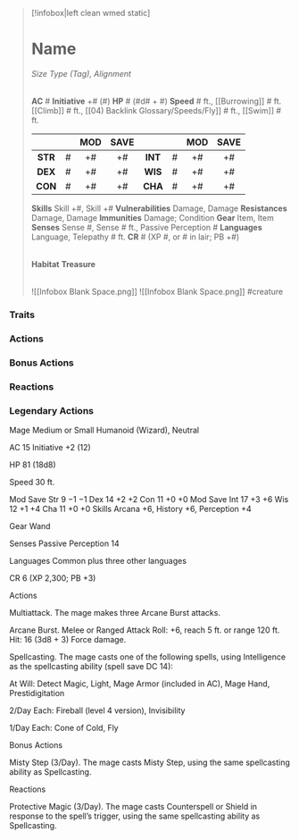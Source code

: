 > [!infobox|left clean wmed static]
> # Name
> *Size Type (Tag), Alignment*
> 
> | |
> | - |
> **AC** # **Initiative** +# (#)
> **HP** # (#d# + #)
> **Speed** # ft., [[Burrowing]] # ft. [[Climb]] # ft., [[04) Backlink Glossary/Speeds/Fly]] # ft., [[Swim]] # ft.
> 
> | | | MOD | SAVE | | | MOD | SAVE |
> | :-: | :-: | :-: | :-: | :-: | :-: | :-: | :-: |
> | **STR** | # | +# | +# | **INT** | # | +# | +# | 
> | **DEX** | # | +# | +# | **WIS** | # | +# | +# |
> | **CON** | # | +# | +# | **CHA** | # | +# | +# |
> **Skills** Skill +#, Skill +#
> **Vulnerabilities** Damage, Damage
> **Resistances** Damage, Damage
> **Immunities** Damage; Condition
> **Gear** Item, Item
> **Senses** Sense #, Sense # ft., Passive Perception #
> **Languages** Language, Telepathy # ft.
> **CR** # (XP #, or # in lair; PB +#)
>
> | |
> | - |
> **Habitat**
> **Treasure**
> 
> | |
> | - |
> ![[Infobox Blank Space.png]]
> ![[Infobox Blank Space.png]]
> #creature 


### Traits
### Actions
### Bonus Actions
### Reactions
### Legendary Actions
Mage
Medium or Small Humanoid (Wizard), Neutral

AC 15 Initiative +2 (12)

HP 81 (18d8)

Speed 30 ft.

Mod	Save
Str	9	−1	−1
Dex	14	+2	+2
Con	11	+0	+0
Mod	Save
Int	17	+3	+6
Wis	12	+1	+4
Cha	11	+0	+0
Skills Arcana +6, History +6, Perception +4

Gear Wand

Senses Passive Perception 14

Languages Common plus three other languages

CR 6 (XP 2,300; PB +3)

Actions

Multiattack. The mage makes three Arcane Burst attacks.

Arcane Burst. Melee or Ranged Attack Roll: +6, reach 5 ft. or range 120 ft. Hit: 16 (3d8 + 3) Force damage.

Spellcasting. The mage casts one of the following spells, using Intelligence as the spellcasting ability (spell save DC 14):

At Will: Detect Magic, Light, Mage Armor (included in AC), Mage Hand, Prestidigitation

2/Day Each: Fireball (level 4 version), Invisibility

1/Day Each: Cone of Cold, Fly

Bonus Actions

Misty Step (3/Day). The mage casts Misty Step, using the same spellcasting ability as Spellcasting.

Reactions

Protective Magic (3/Day). The mage casts Counterspell or Shield in response to the spell’s trigger, using the same spellcasting ability as Spellcasting.